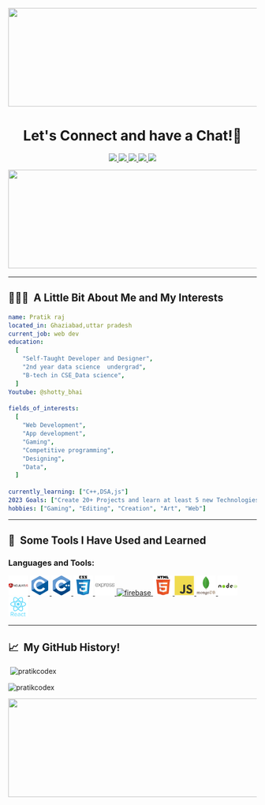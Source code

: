 <p align="center">
  <img  height= "200" width="1000" src="https://capsule-render.vercel.app/api?type=waving&color=gradient&text=PRATIK!&height=100&section=header"/>
</p>

<h1 align="center">
  Let's Connect and have a Chat!💬
</h1>

<p align="center">
<a href="https://www.linkedin.com/in/pratik-raj-a4298b219/">
  <img height="50" src="https://user-images.githubusercontent.com/46517096/166973395-19676cd8-f8ec-4abf-83ff-da8243505b82.png"/>
</a>
<a href="https://pratikcodex.github.io/portfolio/">
  <img height="50" src="https://pratikcodex.github.io/portfolio/images/logoo.png"/>
</a>
<a href="https://pratikcodex.github.io/drum/">
  <img height="50" src="https://m.media-amazon.com/images/I/61yoxKi1PaL.png"/>
</a>
<a href="https://twitter.com/pratikrajcpr">
  <img height="50" src="https://user-images.githubusercontent.com/46517096/166974271-91dfa250-d70b-4cb9-8707-f1bda1b708c3.png"/>
</a>
<a href="https://www.instagram.com/pratikraj2023//">
  <img height="50" src="https://user-images.githubusercontent.com/46517096/166974368-9798f39f-1f46-499c-b14e-81f0a3f83a06.png"/>
</a>
</p>

<p align="center">
  <img height="200" width="1200" src= "https://i.giphy.com/media/q217GUnfKAmJlFcjBX/giphy.webp">
</p>

---

<h2> 👨🏻‍💻 &nbsp;A Little Bit About Me and My Interests</h2>

```yaml
name: Pratik raj
located_in: Ghaziabad,uttar pradesh
current_job: web dev
education:
  [
    "Self-Taught Developer and Designer",
    "2nd year data science  undergrad",
    "B-tech in CSE_Data science",
  ]
Youtube: @shotty_bhai

fields_of_interests:
  [
    "Web Development",
    "App development",
    "Gaming",
    "Competitive programming",
    "Designing",
    "Data",
  ]

currently_learning: ["C++,DSA,js"]
2023 Goals: ["Create 20+ Projects and learn at least 5 new Technologies."]
hobbies: ["Gaming", "Editing", "Creation", "Art", "Web"]
```
  
---  
  
<h2> 🚀 &nbsp;Some Tools I Have Used and Learned</h2>
<h3 align="left">Languages and Tools:</h3>
<p align="left"> <a href="https://angular.io" target="_blank" rel="noreferrer"> <img src="https://raw.githubusercontent.com/devicons/devicon/master/icons/angularjs/angularjs-original-wordmark.svg" alt="angularjs" width="40" height="40"/> </a> <a href="https://www.cprogramming.com/" target="_blank" rel="noreferrer"> <img src="https://raw.githubusercontent.com/devicons/devicon/master/icons/c/c-original.svg" alt="c" width="40" height="40"/> </a> <a href="https://www.w3schools.com/cpp/" target="_blank" rel="noreferrer"> <img src="https://raw.githubusercontent.com/devicons/devicon/master/icons/cplusplus/cplusplus-original.svg" alt="cplusplus" width="40" height="40"/> </a> <a href="https://www.w3schools.com/css/" target="_blank" rel="noreferrer"> <img src="https://raw.githubusercontent.com/devicons/devicon/master/icons/css3/css3-original-wordmark.svg" alt="css3" width="40" height="40"/> </a> <a href="https://expressjs.com" target="_blank" rel="noreferrer"> <img src="https://raw.githubusercontent.com/devicons/devicon/master/icons/express/express-original-wordmark.svg" alt="express" width="40" height="40"/> </a> <a href="https://firebase.google.com/" target="_blank" rel="noreferrer"> <img src="https://www.vectorlogo.zone/logos/firebase/firebase-icon.svg" alt="firebase" width="40" height="40"/> </a> <a href="https://www.w3.org/html/" target="_blank" rel="noreferrer"> <img src="https://raw.githubusercontent.com/devicons/devicon/master/icons/html5/html5-original-wordmark.svg" alt="html5" width="40" height="40"/> </a> <a href="https://developer.mozilla.org/en-US/docs/Web/JavaScript" target="_blank" rel="noreferrer"> <img src="https://raw.githubusercontent.com/devicons/devicon/master/icons/javascript/javascript-original.svg" alt="javascript" width="40" height="40"/> </a> <a href="https://www.mongodb.com/" target="_blank" rel="noreferrer"> <img src="https://raw.githubusercontent.com/devicons/devicon/master/icons/mongodb/mongodb-original-wordmark.svg" alt="mongodb" width="40" height="40"/> </a> <a href="https://nodejs.org" target="_blank" rel="noreferrer"> <img src="https://raw.githubusercontent.com/devicons/devicon/master/icons/nodejs/nodejs-original-wordmark.svg" alt="nodejs" width="40" height="40"/> </a> <a href="https://reactjs.org/" target="_blank" rel="noreferrer"> <img src="https://raw.githubusercontent.com/devicons/devicon/master/icons/react/react-original-wordmark.svg" alt="react" width="40" height="40"/> </a> </p>

---

<h2> 📈 &nbsp;My GitHub History!</h2>
<p>&nbsp;<img height= "200" width="1000" align="center" src="https://github-readme-stats.vercel.app/api?username=pratikcodex&show_icons=true&locale=en" alt="pratikcodex" /></p>

<p><img height= "200" width="1000" align="center" src="https://github-readme-streak-stats.herokuapp.com/?user=pratikcodex&" alt="pratikcodex" /></p>

<p align="left">
  <img  height= "200" width="1000" src="https://capsule-render.vercel.app/api?type=waving&color=gradient&height=100&section=footer"/>
</p>
